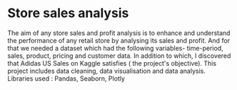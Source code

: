 # Store sales analysis
The aim of any store sales and profit analysis is to enhance and understand the performance of any retail store by analysing its sales and profit. And for that we needed a dataset which had the following variables- time-period, sales, product, pricing and customer data. In addition to which, I discovered that Adidas US Sales on Kaggle satisfies ( the project's objective). This project includes data cleaning, data visualisation and data analysis. 
Libraries used : Pandas, Seaborn, Plotly


